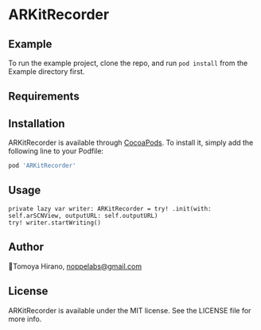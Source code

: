 # ARKitRecorder

## Example

To run the example project, clone the repo, and run `pod install` from the Example directory first.

## Requirements

## Installation

ARKitRecorder is available through [CocoaPods](http://cocoapods.org). To install
it, simply add the following line to your Podfile:

```ruby
pod 'ARKitRecorder'
```

## Usage

```
private lazy var writer: ARKitRecorder = try! .init(with: self.arSCNView, outputURL: self.outputURL)
try! writer.startWriting()
```

## Author

🦊Tomoya Hirano, noppelabs@gmail.com

## License

ARKitRecorder is available under the MIT license. See the LICENSE file for more info.
